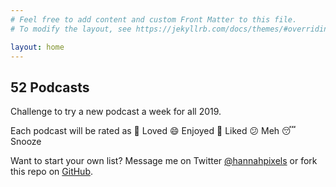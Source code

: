 ```yaml
---
# Feel free to add content and custom Front Matter to this file.
# To modify the layout, see https://jekyllrb.com/docs/themes/#overriding-theme-defaults

layout: home
---
```


## 52 Podcasts
Challenge to try a new podcast a week for all 2019.

Each podcast will be rated as
🥰 Loved    😄 Enjoyed     🙂 Liked     😕 Meh     😴 Snooze

Want to start your own list? Message me on Twitter [@hannahpixels](https://twitter.com/hannahpixels) or fork this repo on [GitHub](https://github.com/hannahd/52podcasts).
